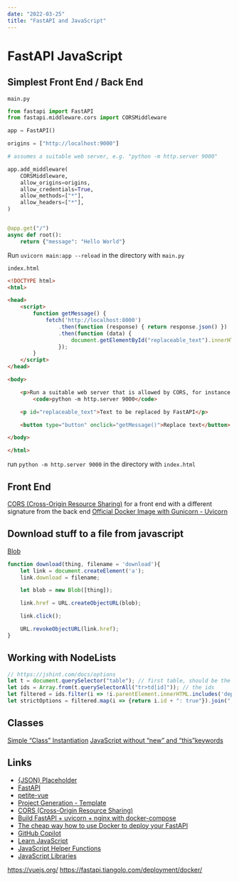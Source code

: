 ```yaml
---
date: "2022-03-25"
title: "FastAPI and JavaScript"
---
```

<!-- markdownlint-disable MD025 -->
# FastAPI JavaScript
<!-- markdownlint-enable MD025 -->

## Simplest Front End / Back End

`main.py`

```python
from fastapi import FastAPI
from fastapi.middleware.cors import CORSMiddleware

app = FastAPI()

origins = ["http://localhost:9000"]

# assumes a suitable web server, e.g. "python -m http.server 9000"

app.add_middleware(
    CORSMiddleware,
    allow_origins=origins,
    allow_credentials=True,
    allow_methods=["*"],
    allow_headers=["*"],
)


@app.get("/")
async def root():
    return {"message": "Hello World"}
```

Run `uvicorn main:app --reload` in the directory with `main.py`

`index.html`

```html
<!DOCTYPE html>
<html>

<head>
    <script>
        function getMessage() {
            fetch('http://localhost:8000')
                .then(function (response) { return response.json() })
                .then(function (data) {
                    document.getElementById("replaceable_text").innerHTML = data.message
                });
        }
    </script>
</head>

<body>

    <p>Run a suitable web server that is allowed by CORS, for instance:
        <code>python -m http.server 9000</code>

    <p id="replaceable_text">Text to be replaced by FastAPI</p>

    <button type="button" onclick="getMessage()">Replace text</button>

</body>

</html>
```

run `python -m http.server 9000` in the directory with `index.html`

## Front End

[CORS (Cross-Origin Resource Sharing)](https://fastapi.tiangolo.com/tutorial/cors/) for a front end with a different signature from the back end
[Official Docker Image with Gunicorn - Uvicorn](https://fastapi.tiangolo.com/deployment/docker/#official-docker-image-with-gunicorn-uvicorn)

## Download stuff to a file from javascript

[Blob](https://javascript.info/blob)

```javascript
function download(thing, filename = 'download'){
    let link = document.createElement('a');
    link.download = filename;

    let blob = new Blob([thing]);

    link.href = URL.createObjectURL(blob);

    link.click();

    URL.revokeObjectURL(link.href);
}   
```

## Working with NodeLists

```javascript
// https://jshint.com/docs/options
let t = document.querySelector("table"); // first table, should be the enforcing one
let ids = Array.from(t.querySelectorAll("tr>td[id]")); // the ids
let filtered = ids.filter(i => !i.parentElement.innerHTML.includes('deprecated'));
let strictOptions = filtered.map(i => {return i.id + ": true"}).join(", ");
```

## Classes

[Simple “Class” Instantiation](https://johnresig.com/blog/simple-class-instantiation/)
[JavaScript without “new” and “this”keywords](https://nemisj.com/js-without-new-and-this/)

## Links

* [{JSON} Placeholder](https://jsonplaceholder.typicode.com)
* [FastAPI](https://fastapi.tiangolo.com/)
* [petite-vue](https://github.com/vuejs/petite-vue)
* [Project Generation - Template](https://fastapi.tiangolo.com/project-generation/)
* [CORS (Cross-Origin Resource Sharing)](https://fastapi.tiangolo.com/tutorial/cors/)
* [Build FastAPI + uvicorn + nginx with docker-compose](https://linuxtut.com/en/02ed76b94c60deba8282/)
* [The cheap way how to use Docker to deploy your FastAPI](https://medium.com/analytics-vidhya/how-to-deploy-a-python-api-with-fastapi-with-nginx-and-docker-1328cbf41bc)
* [GitHub Copilot](https://copilot.github.com)
* [Learn JavaScript](https://github.com/snipcart/learn-vanilla-js)
* [JavaScript Helper Functions](https://vanillajstoolkit.com/helpers/)
* [JavaScript Libraries](https://vanillajstoolkit.com/libraries/)

<!-- markdownlint-disable MD034 -->
https://vuejs.org/
https://fastapi.tiangolo.com/deployment/docker/
<!-- markdownlint-enable MD034 -->